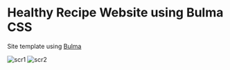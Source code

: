 # Healthy Recipe Website using Bulma CSS

Site template using [Bulma](https://bulma.io)

![scr1](https://github.com/user-attachments/assets/2e2cdfe5-8501-4f6c-99b9-97d6af3b30cd)
![scr2](https://github.com/user-attachments/assets/ad62cec0-f7bf-4bec-aba8-6f5ec247078a)
